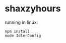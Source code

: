 # shaxzyhours
running in linux:
```git clone https://github.com/Shaxzy/shaxzyhours.git
npm install
node IdlerConfig
```
